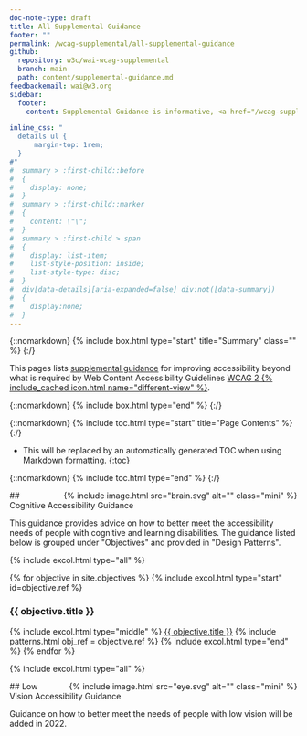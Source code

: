 ```yaml
---
doc-note-type: draft
title: All Supplemental Guidance
footer: ""
permalink: /wcag-supplemental/all-supplemental-guidance
github: 
  repository: w3c/wai-wcag-supplemental
  branch: main
  path: content/supplemental-guidance.md
feedbackemail: wai@w3.org
sidebar:
  footer:
    content: Supplemental Guidance is informative, <a href="/wcag-supplemental/about">not required to meet WCAG</a>.

inline_css: "
  details ul {
      margin-top: 1rem;
  }  
#"
#  summary > :first-child::before
#  {
#    display: none;
#  }
#  summary > :first-child::marker
#  {
#    content: \"\";
#  }
#  summary > :first-child > span
#  {
#    display: list-item;
#    list-style-position: inside;
#    list-style-type: disc;
#  }
#  div[data-details][aria-expanded=false] div:not([data-summary])
#  {
#    display:none;
#  }
---
```


{::nomarkdown} {% include box.html type="start" title="Summary" class="" %} {:/}

This pages lists [supplemental guidance](/wcag-supplemental/about/) for improving accessibility beyond what is required by Web Content Accessibility Guidelines [WCAG 2 {% include_cached icon.html name="different-view" %}](https://www.w3.org/WAI/standards-guidelines/wcag/).

{::nomarkdown} {% include box.html type="end" %} {:/}

{::nomarkdown}
{% include toc.html type="start" title="Page Contents" %}
{:/}

- This will be replaced by an automatically generated TOC when using Markdown formatting.
{:toc}

{::nomarkdown}
{% include toc.html type="end" %}
{:/}

<div style="float:right; margin-left:1em;">
{% include image.html src="brain.svg" alt="" class="mini" %}
</div>
## Cognitive Accessibility Guidance

This guidance provides advice on how to better meet the accessibility needs of people with cognitive and learning disabilities. The guidance listed below is grouped under "Objectives" and provided in "Design Patterns".

{% include excol.html type="all" %}

{% for objective in site.objectives %}
  {% include excol.html type="start" id=objective.ref %}
  <h3>{{ objective.title }}</h3>
  {% include excol.html type="middle" %}
  <a href="{{ objective.url | relative_url }}">{{ objective.title }}</a>
  {% include patterns.html obj_ref = objective.ref %}
  {% include excol.html type="end" %}
{% endfor %}

{% include excol.html type="all" %}

<div style="float:right; margin-left:1em;">
{% include image.html src="eye.svg" alt="" class="mini" %}
</div>
## Low Vision Accessibility Guidance

Guidance on how to better meet the needs of people with low vision will be added in 2022.
